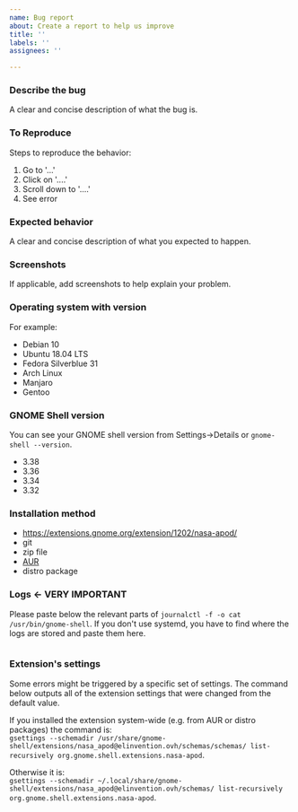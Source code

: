 ```yaml
---
name: Bug report
about: Create a report to help us improve
title: ''
labels: ''
assignees: ''

---
```


### Describe the bug

A clear and concise description of what the bug is.

### To Reproduce

Steps to reproduce the behavior:

1. Go to '...'
2. Click on '....'
3. Scroll down to '....'
4. See error

### Expected behavior

A clear and concise description of what you expected to happen.

### Screenshots

If applicable, add screenshots to help explain your problem.

### Operating system with version

For example:

- Debian 10
- Ubuntu 18.04 LTS
- Fedora Silverblue 31
- Arch Linux
- Manjaro
- Gentoo

### GNOME Shell version

You can see your GNOME shell version from Settings->Details or `gnome-shell --version`.

- 3.38
- 3.36
- 3.34
- 3.32

### Installation method

- <https://extensions.gnome.org/extension/1202/nasa-apod/>
- git
- zip file
- [AUR](https://aur.archlinux.org/packages/gnome-shell-extension-nasa-apod/)
- distro package

### Logs <- VERY IMPORTANT

Please paste below the relevant parts of `journalctl -f -o cat /usr/bin/gnome-shell`.
If you don't use systemd, you have to find where the logs are stored and paste them here.

```

```

### Extension's settings

Some errors might be triggered by a specific set of settings. The command below outputs all of the extension settings that were changed from the default value.

If you installed the extension system-wide (e.g. from AUR or distro packages) the command is:  
`gsettings --schemadir /usr/share/gnome-shell/extensions/nasa_apod@elinvention.ovh/schemas/schemas/ list-recursively org.gnome.shell.extensions.nasa-apod`.

Otherwise it is:  
`gsettings --schemadir ~/.local/share/gnome-shell/extensions/nasa_apod@elinvention.ovh/schemas/ list-recursively org.gnome.shell.extensions.nasa-apod`.

```

```
